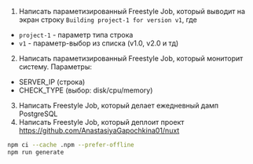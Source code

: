 1) Написать параметизированный Freestyle Job, который выводит на экран строку `Building project-1 for version v1`, где
- `project-1` - параметр типа строка
- `v1` - параметр-выбор из списка (v1.0, v2.0 и тд)
2) Написать параметизированный Freestyle Job, который мониторит систему. Параметры:
- SERVER_IP (строка)
- CHECK_TYPE (выбор: disk/cpu/memory)
3) Написать Freestyle Job, который делает ежедневный дамп PostgreSQL
4) Написать Freestyle Job, который деплоит проект https://github.com/AnastasiyaGapochkina01/nuxt
```bash
npm ci --cache .npm --prefer-offline
npm run generate
```
